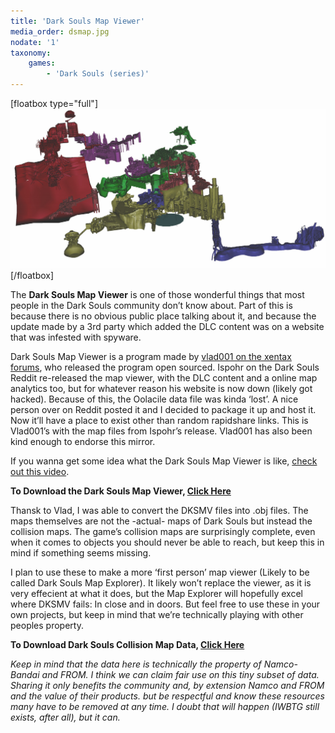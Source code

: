 ```yaml
---
title: 'Dark Souls Map Viewer'
media_order: dsmap.jpg
nodate: '1'
taxonomy:
    games:
        - 'Dark Souls (series)'
---
```


[floatbox type="full"]
![dsmap](dsmap.jpg "dsmap")
[/floatbox]

The **Dark Souls Map Viewer** is one of those wonderful things that most people in the Dark Souls community don’t know about. Part of this is because there is no obvious public place talking about it, and because the update made by a 3rd party which added the DLC content was on a website that was infested with spyware.

Dark Souls Map Viewer is a program made by [vlad001 on the xentax forums](http://forum.xentax.com/viewtopic.php?f=16&t=7876&start=60), who released the program open sourced. Ispohr on the Dark Souls Reddit re-released the map viewer, with the DLC content and a online map analytics too, but for whatever reason his website is now down (likely got hacked). Because of this, the Oolacile data file was kinda ‘lost’. A nice person over on Reddit posted it and I decided to package it up and host it. Now it’ll have a place to exist other than random rapidshare links. This is Vlad001’s with the map files from Ispohr’s release. Vlad001 has also been kind enough to endorse this mirror.

If you wanna get some idea what the Dark Souls Map Viewer is like, [check out this video](https://www.youtube.com/watch?v=tyTB5vhKGSI).

**To Download the Dark Souls Map Viewer, [Click Here](/files/darksoulsmapviewer.zip)**

Thansk to Vlad, I was able to convert the DKSMV files into .obj files. The maps themselves are not the -actual- maps of Dark Souls but instead the collision maps. The game’s collision maps are surprisingly complete, even when it comes to objects you should never be able to reach, but keep this in mind if something seems missing.

I plan to use these to make a more ‘first person’ map viewer (Likely to be called Dark Souls Map Explorer). It likely won’t replace the viewer, as it is very effecient at what it does, but the Map Explorer will hopefully excel where DKSMV fails: In close and in doors. But feel free to use these in your own projects, but keep in mind that we’re technically playing with other peoples property.

**To Download Dark Souls Collision Map Data, [Click Here](/files/darksoulscollisionmap.zip)**

_Keep in mind that the data here is technically the property of Namco-Bandai and FROM. I think we can claim fair use on this tiny subset of data. Sharing it only benefits the community and, by extension Namco and FROM and the value of their products. but be respectful and know these resources many have to be removed at any time. I doubt that will happen (IWBTG still exists, after all), but it can._